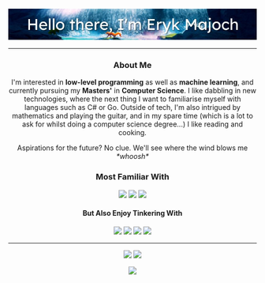 <p align="center">
  <img src="https://github.com/ErykMajoch/ErykMajoch/blob/main/assets/banner.jpg"></img>
</p>

<hr>

<h3 align="center">About Me</h3>
<p align="center">
    I'm interested in <b>low-level programming</b> as well as <b>machine learning</b>, and currently pursuing my <b>Masters'</b> in <b>Computer Science</b>. I like dabbling in new technologies, where the next thing I want to familiarise myself with languages such as C# or Go. Outside of tech, I'm also intrigued by mathematics and playing the guitar, and in my spare time (which is a lot to ask for whilst doing a computer science degree...) I like reading and cooking. 
</p>
<p align="center">
  Aspirations for the future? No clue. We'll see where the wind blows me <i>*whoosh*</i>
</p>

<h3 align="center">Most Familiar With</h3>
<p align="center">
  <img src="https://img.shields.io/badge/C%2B%2B-00599C?style=for-the-badge&logo=c%2B%2B&logoColor=white">
  <img src="https://img.shields.io/badge/Python-14354C?style=for-the-badge&logo=python&logoColor=white">
  <img src="https://img.shields.io/badge/Rust-000000?style=for-the-badge&logo=rust&logoColor=white">
</p>

<h4 align="center">But Also Enjoy Tinkering With</h4>
<p align="center">
  <img src="https://img.shields.io/badge/Ruby-CC342D?style=for-the-badge&logo=ruby&logoColor=white">
  <img src="https://img.shields.io/badge/java-%23ED8B00.svg?style=for-the-badge&logo=openjdk&logoColor=white">
  <img src="https://img.shields.io/badge/JavaScript-F7DF1E?style=for-the-badge&logo=javascript&logoColor=black">
  <img src="https://img.shields.io/badge/c-%2300599C.svg?style=for-the-badge&logo=c&logoColor=white">
</p>

<hr>

<p align="center">
  <img src="https://img.shields.io/badge/Arch_Linux-1793D1?style=for-the-badge&logo=arch-linux&logoColor=white">
  <img src="https://img.shields.io/badge/Windows-0078D6?style=for-the-badge&logo=windows&logoColor=white">
</p>

<p align="center">
<img src="https://komarev.com/ghpvc/?username=ErykMajoch&&color=blueviolet&style=flat-square&label=Visitors">
</p>

